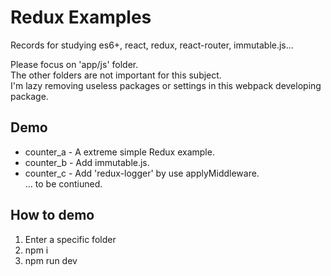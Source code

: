 # Redux Examples
Records for studying es6+, react, redux, react-router, immutable.js...

Please focus on 'app/js' folder.  
The other folders are not important for this subject.  
I'm lazy removing useless packages or settings in this webpack developing package.

## Demo
 * counter_a - A extreme simple Redux example.
 * counter_b - Add immutable.js.
 * counter_c - Add 'redux-logger' by use applyMiddleware.  
 ... to be contiuned.

## How to demo
 1. Enter a specific folder
 1. npm i
 1. npm run dev

